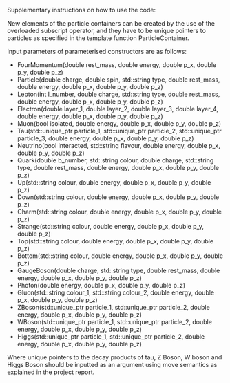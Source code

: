 Supplementary instructions on how to use the code:

New elements of the particle containers can be created by the use of the overloaded subscript operator, and they have to be unique pointers to particles as specified in the template function ParticleContainer.

Input parameters of parameterised constructors are as follows:

- FourMomentum(double rest_mass, double energy, double p_x, double p_y, double p_z)
- Particle(double charge, double spin, std::string type, double rest_mass, double energy, double p_x, double p_y, double p_z)
- Lepton(int l_number, double charge, std::string type, double rest_mass, double energy, double p_x, double p_y, double p_z)
- Electron(double layer_1, double layer_2, double layer_3, double layer_4, double energy, double p_x, double p_y, double p_z)
- Muon(bool isolated, double energy, double p_x, double p_y, double p_z)
- Tau(std::unique_ptr<Particle> particle_1, std::unique_ptr<Particle> particle_2, std::unique_ptr<Particle> particle_3, double energy, double p_x, double p_y, double p_z)
- Neutrino(bool interacted, std::string flavour, double energy, double p_x, double p_y, double p_z)
- Quark(double b_number, std::string colour, double charge, std::string type, double rest_mass, double energy, double p_x, double p_y, double p_z)
- Up(std::string colour, double energy, double p_x, double p_y, double p_z)
- Down(std::string colour, double energy, double p_x, double p_y, double p_z)
- Charm(std::string colour, double energy, double p_x, double p_y, double p_z)
- Strange(std::string colour, double energy, double p_x, double p_y, double p_z)
- Top(std::string colour, double energy, double p_x, double p_y, double p_z)
- Bottom(std::string colour, double energy, double p_x, double p_y, double p_z)
- GaugeBoson(double charge, std::string type, double rest_mass, double energy, double p_x, double p_y, double p_z)
- Photon(double energy, double p_x, double p_y, double p_z)
- Gluon(std::string colour_1, std::string colour_2, double energy, double p_x, double p_y, double p_z)
- ZBoson(std::unique_ptr<Particle> particle_1, std::unique_ptr<Particle> particle_2, double energy, double p_x, double p_y, double p_z)
- WBoson(std::unique_ptr<Particle> particle_1, std::unique_ptr<Particle> particle_2, double energy, double p_x, double p_y, double p_z)
- Higgs(std::unique_ptr<Particle> particle_1, std::unique_ptr<Particle> particle_2, double energy, double p_x, double p_y, double p_z)

Where unique pointers to the decay products of tau, Z Boson, W boson and Higgs Boson should be inputted as an argument using move semantics as explained in the project report.